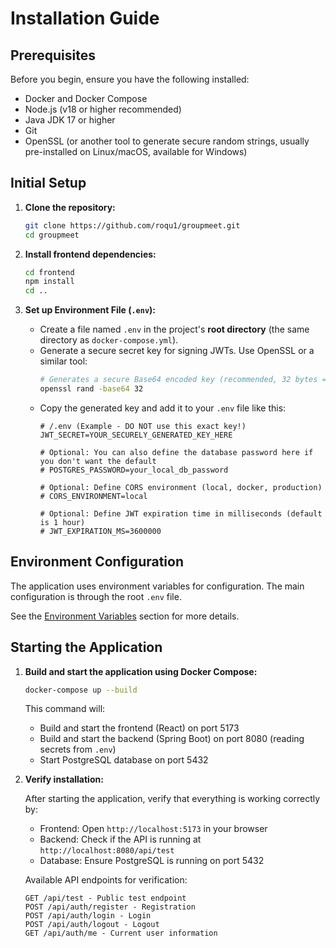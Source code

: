 # Installation Guide

## Prerequisites

Before you begin, ensure you have the following installed:

-   Docker and Docker Compose
-   Node.js (v18 or higher recommended)
-   Java JDK 17 or higher
-   Git
-   OpenSSL (or another tool to generate secure random strings, usually pre-installed on Linux/macOS, available for Windows)

## Initial Setup

1.  **Clone the repository:**

    ```bash
    git clone https://github.com/roqu1/groupmeet.git
    cd groupmeet
    ```

2.  **Install frontend dependencies:**

    ```bash
    cd frontend
    npm install
    cd ..
    ```

3.  **Set up Environment File (`.env`):**
    *   Create a file named `.env` in the project's **root directory** (the same directory as `docker-compose.yml`).
    *   Generate a secure secret key for signing JWTs. Use OpenSSL or a similar tool:
        ```bash
        # Generates a secure Base64 encoded key (recommended, 32 bytes = 256 bits)
        openssl rand -base64 32
        ```
    *   Copy the generated key and add it to your `.env` file like this:
        ```dotenv
        # /.env (Example - DO NOT use this exact key!)
        JWT_SECRET=YOUR_SECURELY_GENERATED_KEY_HERE

        # Optional: You can also define the database password here if you don't want the default
        # POSTGRES_PASSWORD=your_local_db_password

        # Optional: Define CORS environment (local, docker, production)
        # CORS_ENVIRONMENT=local

        # Optional: Define JWT expiration time in milliseconds (default is 1 hour)
        # JWT_EXPIRATION_MS=3600000
        ```

## Environment Configuration

The application uses environment variables for configuration. The main configuration is through the root `.env` file.

See the [Environment Variables](environment-variables.md) section for more details.

## Starting the Application

1.  **Build and start the application using Docker Compose:**

    ```bash
    docker-compose up --build
    ```

    This command will:
    *   Build and start the frontend (React) on port 5173
    *   Build and start the backend (Spring Boot) on port 8080 (reading secrets from `.env`)
    *   Start PostgreSQL database on port 5432

2.  **Verify installation:**
    
    After starting the application, verify that everything is working correctly by:
    
    * Frontend: Open `http://localhost:5173` in your browser
    * Backend: Check if the API is running at `http://localhost:8080/api/test`
    * Database: Ensure PostgreSQL is running on port 5432

    Available API endpoints for verification:
    ```
    GET /api/test - Public test endpoint
    POST /api/auth/register - Registration
    POST /api/auth/login - Login
    POST /api/auth/logout - Logout
    GET /api/auth/me - Current user information
    ```
